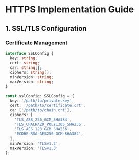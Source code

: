 # HTTPS Implementation Guide

## 1. SSL/TLS Configuration

### Certificate Management
```typescript name=ssl-config.ts
interface SSLConfig {
  key: string;
  cert: string;
  ca?: string[];
  ciphers: string[];
  minVersion: string;
  maxVersion: string;
}

const sslConfig: SSLConfig = {
  key: '/path/to/private.key',
  cert: '/path/to/certificate.crt',
  ca: ['/path/to/chain.crt'],
  ciphers: [
    'TLS_AES_256_GCM_SHA384',
    'TLS_CHACHA20_POLY1305_SHA256',
    'TLS_AES_128_GCM_SHA256',
    'ECDHE-RSA-AES256-GCM-SHA384',
  ],
  minVersion: 'TLSv1.2',
  maxVersion: 'TLSv1.3'
};
